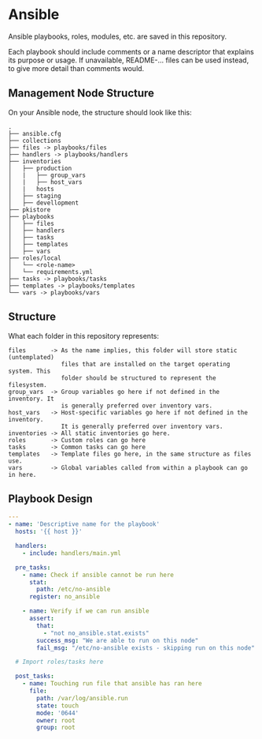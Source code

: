 # Ansible

Ansible playbooks, roles, modules, etc. are saved in this repository.

Each playbook should include comments or a name descriptor that explains its
purpose or usage. If unavailable, README-... files can be used instead, to give
more detail than comments would.

## Management Node Structure

On your Ansible node, the structure should look like this:

```
.
├── ansible.cfg
├── collections
├── files -> playbooks/files
├── handlers -> playbooks/handlers
├── inventories
│   ├── production
│   |   ├── group_vars
│   |   ├── host_vars
│   |   hosts
│   ├── staging
│   ├── devellopment
├── pkistore
├── playbooks
│   ├── files
│   ├── handlers
│   ├── tasks
│   ├── templates
│   ├── vars
├── roles/local
│   └── <role-name>
│   └── requirements.yml
├── tasks -> playbooks/tasks
├── templates -> playbooks/templates
└── vars -> playbooks/vars
```

## Structure

What each folder in this repository represents:

```
files       -> As the name implies, this folder will store static (untemplated)
               files that are installed on the target operating system. This
               folder should be structured to represent the filesystem.
group_vars  -> Group variables go here if not defined in the inventory. It
               is generally preferred over inventory vars.
host_vars   -> Host-specific variables go here if not defined in the inventory.
               It is generally preferred over inventory vars.
inventories -> All static inventories go here.
roles       -> Custom roles can go here
tasks       -> Common tasks can go here
templates   -> Template files go here, in the same structure as files use.
vars        -> Global variables called from within a playbook can go in here.
```

## Playbook Design

```yml
---
- name: 'Descriptive name for the playbook'
  hosts: '{{ host }}'

  handlers:
    - include: handlers/main.yml

  pre_tasks:
    - name: Check if ansible cannot be run here
      stat:
        path: /etc/no-ansible
      register: no_ansible

    - name: Verify if we can run ansible
      assert:
        that:
          - "not no_ansible.stat.exists"
        success_msg: "We are able to run on this node"
        fail_msg: "/etc/no-ansible exists - skipping run on this node"

  # Import roles/tasks here

  post_tasks:
    - name: Touching run file that ansible has ran here
      file:
        path: /var/log/ansible.run
        state: touch
        mode: '0644'
        owner: root
        group: root
```

